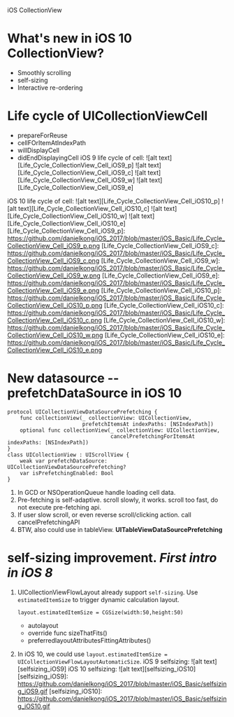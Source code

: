 iOS CollectionView

# What's new in iOS 10 CollectionView?

* Smoothly scrolling
* self-sizing
* Interactive re-ordering

# Life cycle of UICollectionViewCell

* prepareForReuse
* cellFOrItemAtIndexPath
* willDisplayCell
* didEndDisplayingCell
iOS 9 life cycle of cell: 
![alt text][Life_Cycle_CollectionView_Cell_iOS9_p]
![alt text][Life_Cycle_CollectionView_Cell_iOS9_c]
![alt text][Life_Cycle_CollectionView_Cell_iOS9_w]
![alt text][Life_Cycle_CollectionView_Cell_iOS9_e]

iOS 10 life cycle of cell: 
![alt text][Life_Cycle_CollectionView_Cell_iOS10_p]
![alt text][Life_Cycle_CollectionView_Cell_iOS10_c]
![alt text][Life_Cycle_CollectionView_Cell_iOS10_w]
![alt text][Life_Cycle_CollectionView_Cell_iOS10_e]
[Life_Cycle_CollectionView_Cell_iOS9_p]: https://github.com/danielkong/iOS_2017/blob/master/iOS_Basic/Life_Cycle_CollectionView_Cell_iOS9_p.png
[Life_Cycle_CollectionView_Cell_iOS9_c]: https://github.com/danielkong/iOS_2017/blob/master/iOS_Basic/Life_Cycle_CollectionView_Cell_iOS9_c.png
[Life_Cycle_CollectionView_Cell_iOS9_w]: https://github.com/danielkong/iOS_2017/blob/master/iOS_Basic/Life_Cycle_CollectionView_Cell_iOS9_w.png
[Life_Cycle_CollectionView_Cell_iOS9_e]: https://github.com/danielkong/iOS_2017/blob/master/iOS_Basic/Life_Cycle_CollectionView_Cell_iOS9_e.png
[Life_Cycle_CollectionView_Cell_iOS10_p]: https://github.com/danielkong/iOS_2017/blob/master/iOS_Basic/Life_Cycle_CollectionView_Cell_iOS10_p.png
[Life_Cycle_CollectionView_Cell_iOS10_c]: https://github.com/danielkong/iOS_2017/blob/master/iOS_Basic/Life_Cycle_CollectionView_Cell_iOS10_c.png
[Life_Cycle_CollectionView_Cell_iOS10_w]: https://github.com/danielkong/iOS_2017/blob/master/iOS_Basic/Life_Cycle_CollectionView_Cell_iOS10_w.png
[Life_Cycle_CollectionView_Cell_iOS10_e]: https://github.com/danielkong/iOS_2017/blob/master/iOS_Basic/Life_Cycle_CollectionView_Cell_iOS10_e.png

# New datasource -- prefetchDataSource in iOS 10
```
protocol UICollectionViewDataSourcePrefetching {
    func collectionView(_ collectionView: UICollectionView,
                        prefetchItemsAt indexPaths: [NSIndexPath])
    optional func collectionView(_ collectionView: UICollectionView,
                                 cancelPrefetchingForItemsAt indexPaths: [NSIndexPath])
}
class UICollectionView : UIScrollView {
    weak var prefetchDataSource: UICollectionViewDataSourcePrefetching?
    var isPrefetchingEnabled: Bool
}
```

1. In GCD or NSOperationQueue handle loading cell data.
2. Pre-fetching is self-adaptive. scroll slowly, it works. scroll too fast, do not execute pre-fetching api.
3. If user slow scroll, or even reverse scroll/clicking action. call cancelPrefetchingAPI
4. BTW, also could use in tableView. **UITableViewDataSourcePrefetching** 

# self-sizing improvement. _First intro in iOS 8_

1. UICollectionViewFlowLayout already support `self-sizing`. Use `estimatedItemSize` to trigger dynamic calculation layout. 
    ```
    layout.estimatedItemSize = CGSize(width:50,height:50)
    ```
    * autolayout
    * override func sizeThatFits()
    * preferredlayoutAttributesFittingAttributes()

2. In iOS 10, we could use `layout.estimatedItemSize = UICollectionViewFlowLayoutAutomaticSize`. 
    iOS 9 selfsizing: ![alt text][selfsizing_iOS9]
    iOS 10 selfsizing: ![alt text][selfsizing_iOS10]
[selfsizing_iOS9]: https://github.com/danielkong/iOS_2017/blob/master/iOS_Basic/selfsizing_iOS9.gif
[selfsizing_iOS10]: https://github.com/danielkong/iOS_2017/blob/master/iOS_Basic/selfsizing_iOS10.gif

